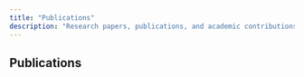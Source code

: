 ```yaml
---
title: "Publications"
description: "Research papers, publications, and academic contributions in quantum computing, NLP, and machine learning."
---
```


## Publications
